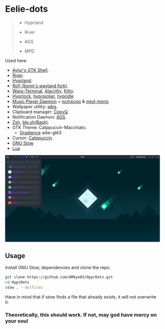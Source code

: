 # Eelie-dots

> - Hyprland
>
> - River
>
> - AGS
>
> - MPD

Used here:

- [Aylur's GTK Shell](https://github.com/Aylur/ags).
- [River](https://isaacfreund.com/software/river/).
- [Hyprland](https://hyprland.org/).
- [Rofi (lbonn's wayland fork)](https://github.com/lbonn/rofi).
- [Warp-Terminal](https://www.warp.dev/), [Alacritty](https://alacritty.org/), [Kitty](https://sw.kovidgoyal.net/kitty/).
- [Hyprlock](https://github.com/hyprwm/hyprlock), [hyprpicker](https://github.com/hyprwm/hyprpicker), [hypridle](https://github.com/hyprwm/hypridle)
- [Music Player Daemon](https://musicpd.org/) + [ncmpcpp](https://github.com/ncmpcpp/ncmpcpp) & [mpd-mpris](https://github.com/natsukagami/mpd-mpris).
- Wallpaper utility: [wbg](https://codeberg.org/dnkl/wbg).
- Clipboard manager: [CopyQ](https://github.com/hluk/CopyQ).
- Notification Daemon: [AGS](https://aylur.github.io/ags-docs/services/notifications/).
- [Zsh](https://www.zsh.org/), [ble.sh(Bash)](https://github.com/akinomyoga/ble.sh).
- GTK Theme: Catppuccin-Macchiato.
  - [Gradience](https://github.com/GradienceTeam/Gradience) adw-gtk3
- Cursor: [Catppuccin](https://github.com/catppuccin/cursors).
- [GNU Stow](https://www.gnu.org/software/stow/)
- [Lua](https://lua.org/)

!["Something went wrong :("](./public/hypr_arch.gif "Hyprland Arch theme")

## Usage

  Install GNU Stow, dependencies and clone the repo.
  
  ```sh
  git clone https://github.com/ARKye03/HyprDots.git
  cd HyprDots
  stow . --dotfiles
  ```

  Have in mind that if stow finds a file that already exists, it will not overwrite it.

### Theoretically, this should work. If not, may god have mercy on your soul
